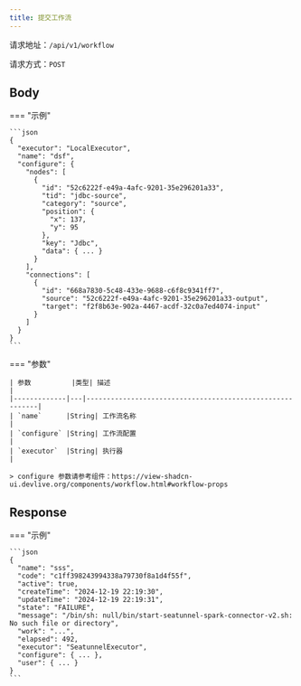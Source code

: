 ```yaml
---
title: 提交工作流
---
```


请求地址：`/api/v1/workflow`

请求方式：`POST`

## Body

=== "示例"
    
    ```json
    {
      "executor": "LocalExecutor",
      "name": "dsf",
      "configure": {
        "nodes": [
          {
            "id": "52c6222f-e49a-4afc-9201-35e296201a33",
            "tid": "jdbc-source",
            "category": "source",
            "position": {
              "x": 137,
              "y": 95
            },
            "key": "Jdbc",
            "data": { ... }
          }
        ],
        "connections": [
          {
            "id": "668a7830-5c48-433e-9688-c6f8c9341ff7",
            "source": "52c6222f-e49a-4afc-9201-35e296201a33-output",
            "target": "f2f8b63e-902a-4467-acdf-32c0a7ed4074-input"
          }
        ]
      }
    }
    ```

=== "参数"

    | 参数          |类型| 描述                                                       |
    |-------------|---|----------------------------------------------------------|
    | `name`      |String| 工作流名称                                                    |
    | `configure` |String| 工作流配置                                                    |
    | `executor`  |String| 执行器                                                      |

    > configure 参数请参考组件：https://view-shadcn-ui.devlive.org/components/workflow.html#workflow-props

## Response

=== "示例"

    ```json
    {
      "name": "sss",
      "code": "c1ff398243994338a79730f8a1d4f55f",
      "active": true,
      "createTime": "2024-12-19 22:19:30",
      "updateTime": "2024-12-19 22:19:31",
      "state": "FAILURE",
      "message": "/bin/sh: null/bin/start-seatunnel-spark-connector-v2.sh: No such file or directory",
      "work": "...",
      "elapsed": 492,
      "executor": "SeatunnelExecutor",
      "configure": { ... },
      "user": { ... }
    }
    ```

